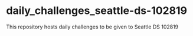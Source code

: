 # daily_challenges_seattle-ds-102819
This repository hosts daily challenges to be given to Seattle DS 102819

